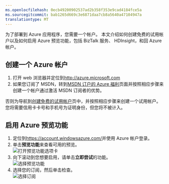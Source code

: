 ```yaml
---
ms.openlocfilehash: 0ecb49200902537ad2b358f353e9cad4184fce5a
ms.sourcegitcommit: bab1265d669c3e6871daa7cb8a5640a47104947a
translationtype: MT
---
```

为了部署到 Azure 应用程序，您需要一个帐户。 本文介绍如何创建免费的试用帐户以及如何启用 Azure 预览功能，包括 BizTalk 服务、 HDInsight，和回 Azure 帐户。

## 创建一个 Azure 帐户

1.  打开 web 浏览器并定位到<http://azure.microsoft.com>
2.  如果您订阅了 MSDN，转到[MSDN 订户的 Azure 福利](http://azure.microsoft.com/pricing/member-offers/msdn-benefits-details/)页面并按照相应步骤来创建一个帐户通过激活 MSDN 订阅者的优势。

   否则为导航到[创建免费的试用帐户](http://azure.microsoft.com/pricing/free-trial/)页中，并按照相应步骤来创建一个试用帐户。 您将需要信用卡卡号和手机号为证明身份，但您将不被计入。

## 启用 Azure 预览功能

1.  定位到<https://account.windowsazure.com/>并使用 Azure 帐户登录。
2.  单击**预览功能**来查看可用的预览。<br />
    ![打开预览功能选项卡][1]
3.  向下滚动到您想要启用，请单击**立即尝试**的功能。<br />
    ![选择预览功能][2]
4.  选择您的订阅，然后单击检查。<br />
    ![选择订阅][3]

[1]: ./media/create-an-azure-account/antares-iaas-preview-01.png
[2]: ./media/create-an-azure-account/antares-iaas-preview-05.png
[3]: ./media/create-an-azure-account/antares-iaas-preview-06.png
